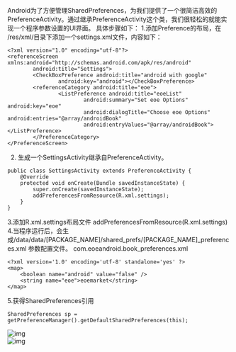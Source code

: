 Android为了方便管理SharedPreferences，为我们提供了一个很简洁高效的PreferenceActivity。通过继承PreferenceActivity这个类，我们很轻松的就能实现一个程序参数设置的UI界面。
具体步骤如下：
1.添加Preference的布局，在 /res/xml/目录下添加一个settings.xml文件，内容如下：
```  
<?xml version="1.0" encoding="utf-8"?>
<referenceScreen xmlns:android="http://schemas.android.com/apk/res/android" 
        android:title="Settings">
        <CheckBoxPreference android:title="android with google" 
                android:key="android"></CheckBoxPreference>
        <referenceCategory android:title="eoe">
                <ListPreference android:title="eoeList" 
                        android:summary="Set eoe Options" android:key="eoe" 
                        android:dialogTitle="Choose eoe Options" android:entries="@array/androidBook" 
                        android:entryValues="@array/androidBook"></ListPreference>
        </PreferenceCategory>
</PreferenceScreen>
```
2. 生成一个SettingsActivity继承自PreferenceActivity。
```  
public class SettingsActivity extends PreferenceActivity {
	@Override
	protected void onCreate(Bundle savedInstanceState) {
		super.onCreate(savedInstanceState);
		addPreferencesFromResource(R.xml.settings);
	}
}
```
3.添加R.xml.settings布局文件
addPreferencesFromResource(R.xml.settings)
4.当程序运行后，会生成/data/data/[PACKAGE_NAME]/shared_prefs/[PACKAGE_NAME]_preferences.xml 参数配置文件。
com.eoeandroid.book_preferences.xml
```  
<?xml version='1.0' encoding='utf-8' standalone='yes' ?>
<map>
	<boolean name="android" value="false" />
	<string name="eoe">eoemarket</string>
</map>
```
5.获得SharedPreferences引用
```  
SharedPreferences sp = getPreferenceManager().getDefaultSharedPreferences(this);
```
![img](P)  
![img](P)  